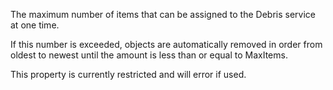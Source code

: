 The maximum number of items that can be assigned to the Debris service at one time.

If this number is exceeded, objects are automatically removed in order from oldest to newest until the amount is less than or equal to MaxItems.

This property is currently restricted and will error if used.